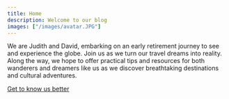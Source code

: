 ```yaml
---
title: Home
description: Welcome to our blog
images: ["/images/avatar.JPG"]
---
```


️We are Judith and David, embarking on an early retirement journey to see and experience the globe. Join us as we turn our travel dreams into reality. Along the way, we hope to offer practical tips and resources for both wanderers and dreamers like us as we discover breathtaking destinations and cultural adventures.

[Get to know us better](/about "Get to know us better")